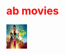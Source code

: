 <html>
<head>
<title>ab movies</title>
  
<h1 style="color: red">ab movies</h1>
</head>
<body>

  <a href="https://www.youtube.com/watch?v=kz14kV25Nk8"><img src="rrrr.jpg" height="65" width="55"></a>
  

  
  <style>
body{

 background-image: url('mm.PNG');
 


</style>

</body>

</html>




